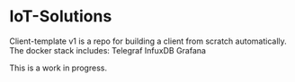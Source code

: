 # IoT-Solutions

Client-template v1 is a repo for building a client from scratch automatically. The docker stack includes: 
Telegraf
InfuxDB
Grafana


This is a work in progress. 
